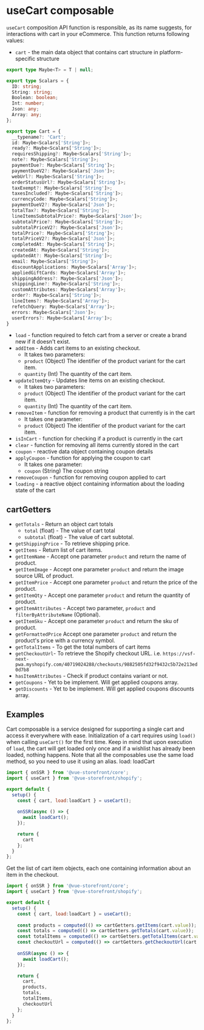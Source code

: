 # useCart composable

`useCart` composition API function is responsible, as its name suggests, for interactions with cart in your eCommerce. This function returns following values:

- `cart` - the main data object that contains cart structure in platform-specific structure
```typescript
export type Maybe<T> = T | null;

export type Scalars = {
  ID: string;
  String: string;
  Boolean: boolean;
  Int: number;
  Json: any;
  Array: any;
};

export type Cart = {
  __typename?: 'Cart';
  id: Maybe<Scalars['String']>;
  ready?: Maybe<Scalars['String']>;
  requiresShipping?: Maybe<Scalars['String']>;
  note?: Maybe<Scalars['String']>;
  paymentDue?: Maybe<Scalars['String']>;
  paymentDueV2?: Maybe<Scalars['Json']>;
  webUrl?: Maybe<Scalars['String']>;
  orderStatusUrl?: Maybe<Scalars['String']>;
  taxExempt?: Maybe<Scalars['String']>;
  taxesIncluded?: Maybe<Scalars['String']>;
  currencyCode: Maybe<Scalars['String']>;
  paymentDueV2?: Maybe<Scalars['Json']>;
  totalTax?: Maybe<Scalars['String']>;
  lineItemsSubtotalPrice?: Maybe<Scalars['Json']>;
  subtotalPrice?: Maybe<Scalars['String']>;
  subtotalPriceV2?: Maybe<Scalars['Json']>;
  totalPrice?: Maybe<Scalars['String']>;
  totalPriceV2?: Maybe<Scalars['Json']>;
  completedAt: Maybe<Scalars['String']>;
  createdAt: Maybe<Scalars['String']>;
  updatedAt?: Maybe<Scalars['String']>;
  email: Maybe<Scalars['String']>;
  discountApplications: Maybe<Scalars['Array']>;
  appliedGiftCards: Maybe<Scalars['Array']>;
  shippingAddress?: Maybe<Scalars['Json']>;
  shippingLine?: Maybe<Scalars['String']>;
  customAttributes: Maybe<Scalars['Array']>;
  order?: Maybe<Scalars['String']>;
  lineItems?: Maybe<Scalars['Array']>;
  refetchQuery: Maybe<Scalars['Array']>;
  errors: Maybe<Scalars['Json']>;
  userErrors?: Maybe<Scalars['Array']>;
}
```
- `load` - function required to fetch cart from a server or create a brand new if it doesn't exist.
- `addItem` - Adds cart items to an existing checkout.
    - It takes two parameters:
    - `product` (Object) The identifier of the product variant for the cart item.
    - `quantity` (Int) The quantity of the cart item.
- `updateItemQty` - Updates line items on an existing checkout.
    - It takes two parameters:
    - `product` (Object) The identifier of the product variant for the cart item.
    - `quantity` (Int) The quantity of the cart item.
- `removeItem` - function for removing a product that currently is in the cart
    - It takes one parameter:
    - `product` (Object) The identifier of the product variant for the cart item.
- `isInCart` - function for checking if a product is currently in the cart
- `clear` - function for removing all items currently stored in the cart
- `coupon` - reactive data object containing coupon details
- `applyCoupon` - function for applying the coupon to cart
    - It takes one parameter:
    - `coupon` (String) The coupon string
- `removeCoupon` - function for removing coupon applied to cart
- `loading` - a reactive object containing information about the loading state of the cart

## cartGetters

- `getTotals` - Return an object cart totals
    - `total` (float) - The value of cart total
    - `subtotal` (float) - The value of cart subtotal.
- `getShippingPrice` - To retrieve shipping price. 
- `getItems` - Return list of cart items.
- `getItemName` - Accept one parameter `product` and return the name of product.
- `getItemImage` - Accept one parameter `product` and return the image source URL of product.
- `getItemPrice` - Accept one parameter `product` and return the price of the product.
- `getItemQty` - Accept one parameter `product` and return the quantity of product.
- `getItemAttributes` - Accept two parameter, `product` and `filterByAttributeName` (Optional). 
- `getItemSku` - Accept one parameter `product` and return the sku of product.
- `getFormattedPrice` Accept one parameter `product` and return the product's price with a currency symbol.
- `getTotalItems` - To get the total numbers of cart items
- `getCheckoutUrl`- To retrieve the Shopify checkout URL. i.e. `https://vsf-next-pwa.myshopify.com/40719024288/checkouts/9882505fd32f9432c5b72e213ed0d7b8`
- `hasItemAttributes` - Check if product contains variant or not.
- `getCoupons` - Yet to be implement. Will get applied coupons array.
- `getDiscounts` - Yet to be implement. Will get applied coupons discounts array.

## Examples
Cart composable is a service designed for supporting a single cart and access it everywhere with ease. 
Initialization of a cart requires using `load()` when calling `useCart()` for the first time. Keep in mind that upon
execution of `load`, the cart will get loaded only once and if a wishlist has already been loaded, nothing happens. Note that all the composables use the same load method, so you need to use it using an alias. load: loadCart  

```javascript
import { onSSR } from '@vue-storefront/core';
import { useCart } from '@vue-storefront/shopify';

export default {
  setup() {
    const { cart, load:loadCart } = useCart();
    
    onSSR(async () => {
      await loadCart();
    });

    return {
      cart
    };
  }
};
```

Get the list of cart item objects, each one containing information about an item in the checkout.

```javascript
import { onSSR } from '@vue-storefront/core';
import { useCart } from '@vue-storefront/shopify';

export default {
  setup() {
    const { cart, load:loadCart } = useCart();
    
    const products = computed(() => cartGetters.getItems(cart.value));
    const totals = computed(() => cartGetters.getTotals(cart.value));
    const totalItems = computed(() => cartGetters.getTotalItems(cart.value));
    const checkoutUrl = computed(() => cartGetters.getCheckoutUrl(cart.value));
    
    onSSR(async () => {
      await loadCart();
    });

    return {
      cart,
      products,
      totals,
      totalItems,
      checkoutUrl
    };
  }
};
```
